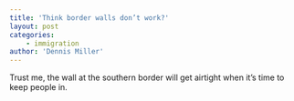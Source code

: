 ```yaml
---
title: 'Think border walls don’t work?'
layout: post
categories:
    - immigration
author: 'Dennis Miller'
---
```


Trust me, the wall at the southern border will get airtight when it’s time to keep people in.